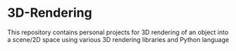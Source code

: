 # 3D-Rendering
This repository contains personal projects for 3D rendering of an object into a scene/2D space using various 3D rendering libraries and Python language
